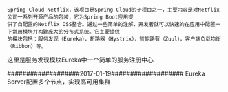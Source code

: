 	Spring Cloud Netflix，该项目是Spring Cloud的子项目之一，主要内容是对Netflix公司一系列开源产品的包装，它为Spring Boot应用提
	供了自配置的Netflix OSS整合。通过一些简单的注解，开发者就可以快速的在应用中配置一下常用模块并构建庞大的分布式系统。它主要提供
	的模块包括：服务发现（Eureka），断路器（Hystrix），智能路有（Zuul），客户端负载均衡（Ribbon）等。	
	
这里是服务发现模块Eureka中一个简单的服务注册中心

###################2017-01-19###################
Eureka Server配置多个节点，实现高可用集群
